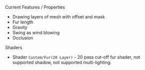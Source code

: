 Current Features / Properties
* Drawing layers of mesh with offset and mask
* Fur length
* Gravity
* Swing as wind blowing
* Occlusion

Shaders
* Shader `Custom/Fur(20 Layer)` - 20 pass cut-off fur shader, not supported shadow, not supported multi-lighting.